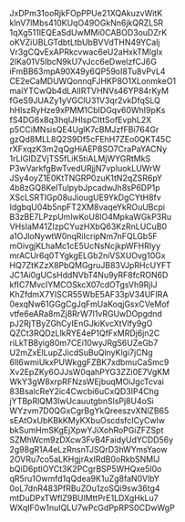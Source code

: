 JxDPm31ooRjkFOpPPUe21XQAkuzvWitK
klnV7lMbs410KUqO49OGkNn6jkQRZL5R
1qXg511lEQEaSdUwMMi0CABOD3ouDZrK
oKVZiUBLGTdbtLtbUbBVVdTHN49YCalj
Vr3gCQvExAPRkcvwac6eU2aHxkTMlgIx
2lKa01V5IbcN9kU7vJcc6eDwelzfCJ6G
iFmBB63mpA90X49y6QP59oI8Tu8vPvL4
CE2eCaMDUWQonnqFJHKP8O1XLonmkeO1
maiYTCwQb4dLAlIRTVHNVs46YP84rKyM
fGeS9JUAZy1yVGClU31V3qr2vkDfqSLQ
hHlszRyHze9xPMM1CbIDGqv60WhI9pKs
fS4DG6x8q3hqIJHlspClttSofEvphL2X
p5CCiMNsisQE4UglK7cBMJzfFBi764Gr
gzQd8MLL8Q2S9Df5cFEhH7ZEo0QKT45C
rXFxqzK3m2qQgHiAEP8SO7CraPaYACNy
1rLIGIDZVjTS5fLiK5tiALMjWYGRtMkS
P3wVarkfgBwTvedURjjN7vpIuokLUWrW
JSy4oyZ1E0KtTNGRP0zuK1tN2qZSR6pY
4b8zGQ8KeITulpybJpcadwJh8sP6DP1p
XScLSRTIGp08uJiougUE9YkDgCYtH8fv
IdgbqU04b5npFT2XM8vaqeYkROuUBcpi
B3zBE7LPzpUmlwKoU8lO4MpkaWGkP3Ru
VHsIaM41ZIzpCYuzHXbQ63KzRnLUCuB0
a1OJloNywtW0nqRiIcripNm7nFQLGb5F
mOivgjKLhaMc1cE5UcNsNcjkpWFHRIyy
mrACUr6q0TYgkgELGb2niVSXUOvg10Gx
HQ7ZtKZzX8PbQMGgruJB83VJpRHcUYFT
JC1Ai0gUCsHddNVbT4Nu9yRF8fcRON6D
kfIC7MvcIYMCOSkcX07cdOTgsVh9RjlJ
KhZfdmX7YISCR55WbE5AF33pV34UFIRA
0exqNw61GGgCgJqFmUaKoqjGsxCVeMof
vtfe6eARa8mZj8RrW7l1vRGUwDOpgdnd
pJ2RjTByZGhCyIEnGJkiKvcXtVlfy9gO
QZCt3RQDzLlkRYE4eP1QfFxMRDj6jn2C
riLkTB8yig80m7CEi10wyJRgS6UZeGb7
U2mZxElLupZJicdSuBuQlnyKlgi7jCNg
6lI6wmiUkxPUWkggFZBK7xdbmuCaSmc9
Xv2EpZKy6OJJsW0qahPYG3ZZi0E7VgKM
WkY3gW8xrpRFNzsWEjbuqMOiJgcTcvai
83BsalcReY2ic4Cwcbi6uCxQD3IP4Chg
jYTBpRlQM3lwUcauutgbnSlsPj8U4oSi
WYzvm7D0QGxCgrBgYkQreeszvXNlZB65
sEAtOxUbKBkKMyKXbuOscdsfcICyCwIw
bkSumHmSKgEjXpwYJiXohRoPGiZFZSpt
SZMhWcm9zDXcw3FvB4FaidyUdYCDD56y
2g98gR1A4eLzRnsnTJSQrD3hWYmsYaow
2OVRu7co5aLKHgjrAxIRdB0oRkbSNMlJ
bQiD6ptlOYCt3K2PCgrBSP5WHQxe5I0o
qR5ru1Owmfd1qQdea9K1uZg8faN0VlbY
0oL7dnR483PfRBuZOu1zoSQi9sw36tg4
mtDuDPxTWflZ9BUlMttPrE1LDXgHkLu7
WXqIF0w1nuIQLU7wPcGdPpRPS0CDwWgP
